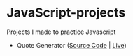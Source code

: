 # JavaScript-projects
Projects I made to practice Javascript

- Quote Generator     ([Source Code](https://github.com/MadsAkselsen/quote-generator) | [Live](https://madsakselsen.github.io/quote-generator/))
